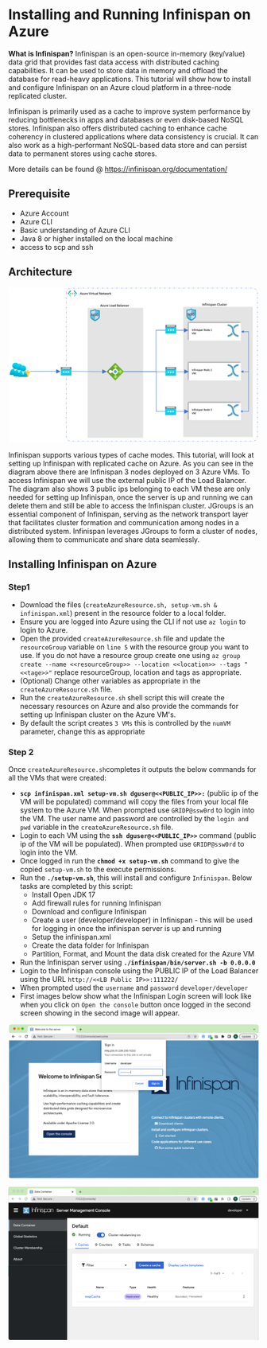 
# Installing and Running Infinispan on Azure

**What is Infinispan?**
Infinispan is an open-source in-memory (key/value) data grid that provides fast data access with distributed caching capabilities. It can be used to store data in memory and offload the database for read-heavy applications. This tutorial will show how to install and configure Infinispan on an Azure cloud platform in a three-node replicated cluster.

Infinispan is primarily used as a cache to improve system performance by reducing bottlenecks in apps and databases or even disk-based NoSQL stores. Infinispan also offers distributed caching to enhance cache coherency in clustered applications where data consistency is crucial. It can also work as a high-performant NoSQL-based data store and can persist data to permanent stores using cache stores.

More details can be found @ https://infinispan.org/documentation/

## Prerequisite

 - Azure Account
 - Azure CLI
 - Basic understanding of Azure CLI
 - Java 8 or higher installed on the local machine
 - access to scp and ssh

## Architecture 

![enter image description here](./images/AzureInfiniArchi.png)


Infinispan supports various types of cache modes. This tutorial, will look at setting up Infinispan with replicated cache on Azure. As you can see in the diagram above there are Infinispan 3 nodes deployed on 3 Azure VMs. To access Infinispan we will use the external public IP of the Load Balancer. The diagram also shows 3 public ips belonging to each VM these are only needed for setting up Infinispan, once the server is up and running we can delete them and still be able to access the Infinispan cluster.
JGroups is an essential component of Infinispan, serving as the network transport layer that facilitates cluster formation and communication among nodes in a distributed system. Infinispan leverages JGroups to form a cluster of nodes, allowing them to communicate and share data seamlessly.


## Installing Infinispan on Azure

### Step1

 - Download the files (```createAzureResource.sh, setup-vm.sh & infinispan.xml```) present in the resource folder to a local folder.
 - Ensure you are logged into Azure using the CLI if not use ```az login``` to login to Azure.
 - Open the provided ```createAzureResource.sh``` file and update the ```resourceGroup``` variable on ```line 5``` with the resource group you want to use. If you do not have a resource group create one using ```az group create --name <<resourceGroup>> --location <<location>> --tags "<<tage>>"``` replace resourceGroup, location and tags as appropriate.
 - (Optional) Change other variables as appropriate in the ```createAzureResource.sh``` file. 
 - Run the ```createAzureResource.sh``` shell script this will create the necessary resources on Azure and also provide the commands for setting up Infinispan cluster on the Azure VM's.
 - By default the script creates ```3 VMs``` this is controlled by the ```numVM``` parameter, change this as appropriate



### Step 2 
Once ```createAzureResource.sh```completes it outputs the below commands for all the VMs that were created:
 - **```scp infinispan.xml setup-vm.sh dguser@<<PUBLIC_IP>>:```** (public ip of the VM will be populated) command will copy the files from your local file system to the Azure VM. When prompted use ```GRIDP@ssw0rd``` to login into the VM. The user name and password are controlled by the ```login and pwd``` variable in the ```createAzureResource.sh``` file.
 - Login to each VM using the **```ssh dguser@<<PUBLIC_IP>>```** command (public ip of the VM will be populated). When prompted use ```GRIDP@ssw0rd``` to login into the VM.
 - Once logged in run the **```chmod +x setup-vm.sh```** command to give the copied ```setup-vm.sh``` to the execute permissions.
 - Run the **```./setup-vm.sh```**, this will install and configure ```Infinispan```. Below tasks are completed by this script:
	- Install Open JDK 17
	- Add firewall rules for running Infinispan
	- Download and configure Infinispan
	- Create a user (developer/developer) in Infinispan - this will be used for logging in once the infinispan server is up and running
	- Setup the infinispan.xml
	- Create the data folder for Infinispan
	- Partition, Format, and Mount the data disk created for the Azure VM
 - Run the Infinispan server using **```./infinispan/bin/server.sh -b 0.0.0.0```**
 - Login to the Infinispan console using the PUBLIC IP of the Load Balancer using the URL ```http://<<LB Public IP>>:111222/```
 - When prompted used the ```username``` and ```password``` ```developer/developer```
 - First images below show what the Infinispan Login screen will look like when you click on  ```Open the console``` button once logged in the second screen showing in the second image will appear.



![enter image description here](images/InfinispanConsoleLogin.png)

![enter image description here](images/InfinispanConsole.png)
